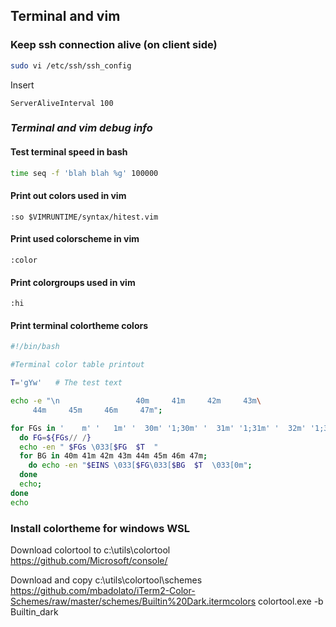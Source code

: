 
## Terminal and vim

### Keep ssh connection alive (on client side)
``` Bash
sudo vi /etc/ssh/ssh_config
```
Insert
```
ServerAliveInterval 100
```

### _Terminal and vim debug info_
#### Test terminal speed in bash
``` Bash
time seq -f 'blah blah %g' 100000
```
#### Print out colors used in vim
``` vim
:so $VIMRUNTIME/syntax/hitest.vim
```
#### Print used colorscheme in vim
``` vim
:color
```
#### Print colorgroups used in vim
``` vim
:hi
```
#### Print terminal  colortheme colors
``` Bash
#!/bin/bash

#Terminal color table printout

T='gYw'   # The test text

echo -e "\n                 40m     41m     42m     43m\
     44m     45m     46m     47m";

for FGs in '    m' '   1m' '  30m' '1;30m' '  31m' '1;31m' '  32m' '1;32m' '  33m' '1;33m' '  34m' '1;34m' '  35m' '1;35m'  '  36m' '1;36m' '  37m' '1;37m';
  do FG=${FGs// /}
  echo -en " $FGs \033[$FG  $T  "
  for BG in 40m 41m 42m 43m 44m 45m 46m 47m;
    do echo -en "$EINS \033[$FG\033[$BG  $T  \033[0m";
  done
  echo;
done
echo
```
### Install colortheme for windows WSL
Download colortool to c:\utils\colortool
https://github.com/Microsoft/console/

Download and copy c:\utils\colortool\schemes
https://github.com/mbadolato/iTerm2-Color-Schemes/raw/master/schemes/Builtin%20Dark.itermcolors
colortool.exe -b Builtin_dark

<!--stackedit_data:
eyJoaXN0b3J5IjpbLTU5ODIwMzM5LC02NTM3NzYyNjZdfQ==
-->
